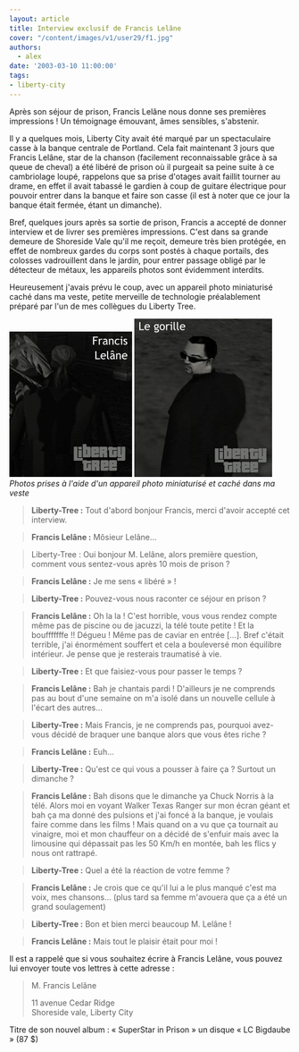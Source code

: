```yaml
---
layout: article
title: Interview exclusif de Francis Lelâne
cover: "/content/images/v1/user29/f1.jpg"
authors:
  - alex
date: '2003-03-10 11:00:00'
tags:
- liberty-city
---
```


Après son séjour de prison, Francis Lelâne nous donne ses premières impressions ! Un témoignage émouvant, âmes sensibles, s'abstenir.

Il y a quelques mois, Liberty City avait été marqué par un spectaculaire casse à la banque centrale de Portland. Cela fait maintenant 3 jours que Francis Lelâne, star de la chanson (facilement reconnaissable grâce à sa queue de cheval) a été libéré de prison où il purgeait sa peine suite à ce cambriolage loupé, rappelons que sa prise d'otages avait faillit tourner au drame, en effet il avait tabassé le gardien à coup de guitare électrique pour pouvoir entrer dans la banque et faire son casse (il est à noter que ce jour la banque était fermée, étant un dimanche).

Bref, quelques jours après sa sortie de prison, Francis a accepté de donner interview et de livrer ses premières impressions. C'est dans sa grande demeure de Shoreside Vale qu'il me reçoit, demeure très bien protégée, en effet de nombreux gardes du corps sont postés à chaque portails, des colosses vadrouillent dans le jardin, pour entrer passage obligé par le détecteur de métaux, les appareils photos sont évidemment interdits.

Heureusement j'avais prévu le coup, avec un appareil photo miniaturisé caché dans ma veste, petite merveille de technologie préalablement préparé par l'un de mes collègues du Liberty Tree.

![](/content/images/v1/user29/f2.jpg)
![Photos prises à l'aide d'un appareil photo miniaturisé et caché dans ma veste](/content/images/v1/user29/f3.jpg)
_Photos prises à l'aide d'un appareil photo miniaturisé et caché dans ma veste_

> **Liberty-Tree :** Tout d'abord bonjour Francis, merci d'avoir accepté cet interview.

> **Francis Lelâne :** Môsieur Lelâne…

> Liberty-Tree : Oui bonjour M. Lelâne, alors première question, comment vous sentez-vous après 10 mois de prison ?

> **Francis Lelâne :** Je me sens « libéré » !

> **Liberty-Tree :** Pouvez-vous nous raconter ce séjour en prison ?

> **Francis Lelâne :** Oh la la ! C'est horrible, vous vous rendez compte même pas de piscine ou de jacuzzi, la télé toute petite ! Et la boufffffffe !! Dégueu ! Même pas de caviar en entrée […]. Bref c'était terrible, j'ai énormément souffert et cela a bouleversé mon équilibre intérieur. Je pense que je resterais traumatisé à vie.

> **Liberty-Tree :** Et que faisiez-vous pour passer le temps ?

> **Francis Lelâne :** Bah je chantais pardi ! D'ailleurs je ne comprends pas au bout d'une semaine on m'a isolé dans un nouvelle cellule à l'écart des autres...

> **Liberty-Tree :** Mais Francis, je ne comprends pas, pourquoi avez-vous décidé de braquer une banque alors que vous êtes riche ?

> **Francis Lelâne :** Euh...

> **Liberty-Tree :** Qu'est ce qui vous a pousser à faire ça ? Surtout un dimanche ?

> **Francis Lelâne :** Bah disons que le dimanche ya Chuck Norris à la télé. Alors moi en voyant Walker Texas Ranger sur mon écran géant et bah ça ma donné des pulsions et j'ai foncé à la banque, je voulais faire comme dans les films ! Mais quand on a vu que ça tournait au vinaigre, moi et mon chauffeur on a décidé de s'enfuir mais avec la limousine qui dépassait pas les 50 Km/h en montée, bah les flics y nous ont rattrapé.

> **Liberty-Tree :** Quel a été la réaction de votre femme ?

> **Francis Lelâne :** Je crois que ce qu'il lui a le plus manqué c'est ma voix, mes chansons... (plus tard sa femme m'avouera que ça a été un grand soulagement)

> **Liberty-Tree :** Bon et bien merci beaucoup M. Lelâne !

> **Francis Lelâne :** Mais tout le plaisir était pour moi !

Il est a rappelé que si vous souhaitez écrire à Francis Lelâne, vous pouvez lui envoyer toute vos lettres à cette adresse :

> M. Francis Lelâne  
>   
> 11 avenue Cedar Ridge  
> Shoreside vale, Liberty City

Titre de son nouvel album : « SuperStar in Prison » un disque « LC Bigdaube » (87 $)